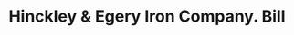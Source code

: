 ---
doi: 10.7916/D8RN4KTQ
date_other: '1890'
date_other_textual: 1890-1899
form: printed ephemera
genre:
- Invoices
name:
- Hinckley & Egery Iron Company
object_in_context_url: https://biggert.cul.columbia.edu/items/view/ave_biggert_00573
subject_hierarchical_geographic:
- Bangor, Maine, United States
subject_name:
- Hinckley & Egery Iron Company
title: Hinckley & Egery Iron Company. Bill
sort_title: Hinckley & Egery Iron Company. Bill
call_number: ave_biggert_00573
coordinates:
- 44.8,-68.8
pid: ave_biggert_00573
identifiers: ave_biggert_00573
thumbnail: https://derivativo-3.library.columbia.edu/iiif/2/ldpd:343572/full/!256,256/0/native.jpg
permalink: "/items/ave_biggert_00573/"
layout: iiif-image-page
---